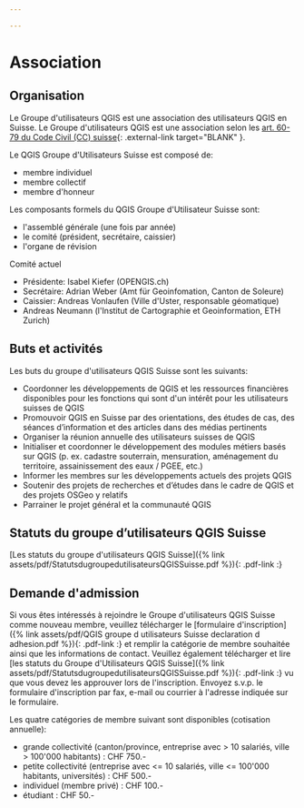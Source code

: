 ```yaml
---

---
```


# Association

## Organisation

Le Groupe d'utilisateurs QGIS est une association des utilisateurs QGIS en
Suisse. Le Groupe d'utilisateurs QGIS est une association selon les
[art. 60-79 du Code Civil (CC) suisse](https://www.fedlex.admin.ch/eli/cc/24/233_245_233/de#book_1/tit_2/chap_2){: .external-link target="BLANK" }.

Le QGIS Groupe d'Utilisateurs Suisse est composé de:

* membre individuel
* membre collectif
* membre d'honneur

Les composants formels du QGIS Groupe d'Utilisateur Suisse sont:

* l'assemblé générale (une fois par année)
* le comité (président, secrétaire, caissier)
* l'organe de révision

Comité actuel

* Présidente: Isabel Kiefer (OPENGIS.ch)
* Secrétaire: Adrian Weber (Amt für Geoinfomation, Canton de Soleure)
* Caissier: Andreas Vonlaufen (Ville d'Uster, responsable géomatique)
* Andreas Neumann (l'Institut de Cartographie et Geoinformation, ETH Zurich)

## Buts et activités

Les buts du groupe d'utilisateurs QGIS Suisse sont les suivants:

* Coordonner les développements de QGIS et les ressources financières disponibles pour les fonctions qui sont d'un intérêt pour les utilisateurs suisses de QGIS
* Promouvoir QGIS en Suisse par des orientations, des études de cas, des séances d’information et des articles dans des médias pertinents
* Organiser la réunion annuelle des utilisateurs suisses de QGIS
* Initialiser et coordonner le développement des modules métiers basés sur QGIS (p. ex. cadastre souterrain, mensuration, aménagement du territoire, assainissement des eaux / PGEE, etc.)
* Informer les membres sur les développements actuels des projets QGIS
* Soutenir des projets de recherches et d’études dans le cadre de QGIS et des projets OSGeo y relatifs
* Parrainer le projet général et la communauté QGIS

## Statuts du groupe d’utilisateurs QGIS Suisse 

[Les statuts du groupe d'utilisateurs QGIS Suisse]({% link assets/pdf/StatutsdugroupedutilisateursQGISSuisse.pdf %}){: .pdf-link :}

## Demande d'admission 

Si vous êtes intéressés à rejoindre le Groupe d'utilisateurs QGIS Suisse comme
nouveau membre, veuillez télécharger le
[formulaire d'inscription]({% link assets/pdf/QGIS groupe d utilisateurs Suisse declaration d adhesion.pdf %}){: .pdf-link :} et remplir la
catégorie de membre souhaitée ainsi que les informations de contact. Veuillez
également télécharger et lire
[les statuts du Groupe d'Utilisateurs QGIS Suisse]({% link assets/pdf/StatutsdugroupedutilisateursQGISSuisse.pdf %}){: .pdf-link :}
vu que vous devez les approuver lors de l'inscription. Envoyez s.v.p. le
formulaire d'inscription par fax, e-mail ou courrier à l'adresse indiquée sur le
formulaire.

Les quatre catégories de membre suivant sont disponibles (cotisation annuelle):

* grande collectivité (canton/province, entreprise avec > 10 salariés, ville > 100'000 habitants) : CHF 750.-
* petite collectivité (entreprise avec <= 10 salariés, ville <= 100'000 habitants, universités) : CHF 500.-
* individuel (membre privé) : CHF 100.-
* étudiant : CHF 50.-
